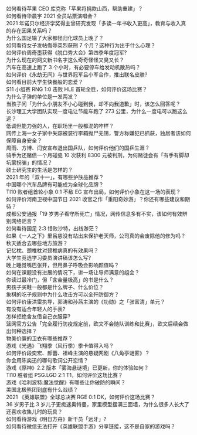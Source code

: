 如何看待苹果 CEO 库克称「苹果将捐款山西，帮助重建」？  
如何看待华晨宇 2021 全员站票演唱会？  
2021 年诺贝尔经济学奖得主曾研究发现「多读一年书收入更高」，教育与收入真的存在因果关系吗？  
为什么国足输了大家都怪归化球员上晚了？  
如何看待女子发帖侮辱英烈获刑 7 个月？这种行为出于什么心理？  
如何评价周奇墨获得《脱口秀大会》第四季年度冠军?  
为什么现在的网文新书名字这么奇奇怪怪又臭又长？  
汽车在高速上跑了 3 个小时，有必要停车给发动机散热吗？  
如何评价《永劫无间》与世界冠军吕小军合作，推出联名皮肤?  
如何看目前大学生快餐般的恋爱？  
S11 小组赛 RNG 1:0 击败 HLE 首轮全胜，如何评价这场比赛？  
为什么子弹的单位是一发两发？  
当孩子问「为什么小朋友不小心碰到我，却不向我道歉」时，该怎么回答呢？  
长沙理工大学团队实现一度电让节能车跑了 273 公里，为什么一度电可以跑这么远？  
低调但能力强的人，在职场里一般都混的咋样？  
网传上海一女子家中失踪被装行李箱抛尸无锡，警方称嫌犯已抓获，独居者该如何保障自身安全？  
周雨、方博、闫安宣布退出国乒队，如何评价他们的国乒生涯？  
骑手为还赌债一个月碰瓷 10 次获利 8300 元被判刑，为何赌徒会有「有手有脚却坑蒙拐骗」的情况？  
硕士研究生的生活是怎样的？  
2021 年的「双十一」，有哪些护肤品推荐？  
中国哪个汽车品牌有可能成为全球化品牌？  
TI10 败者组首轮小象 0:1 不敌 EG 宣布出局，如何评价小象在这一场的表现？  
如何评价河南卫视中国节日 2021 收官之作「重阳奇妙游」？你还有哪些建议和期待？  
成都公安通报「19 岁男子看守所死亡」情况，网传信息多有不实，该如何有效辨别网络谣言？  
如何看待国足 2:3 惜败沙特，出线渺茫？  
如果《一人之下》里吕慈没有站出来保护老天师，公司真的会废除他的修为吗？  
秋天适合去哪些地方旅游？  
记忆枕、颈椎枕对颈椎病真的有效果吗？  
大学生竞选学习委员演讲稿该怎么写?  
晚上睡觉嘴巴张开，但用鼻子呼吸会影响颜值吗？  
如何在课题没有进展的情况下，讲一场让导师满意的组会？  
你读过最冷门，但「含金量极高」的书是什么？  
男孩子买鞋一般都是什么牌子、什么价位？  
象棋的吃子规则中为什么攻击方可以全歼防御方？  
如何评价康洪雷执导，郭涛和孙茜主演的《功勋》之「张富清」单元？  
有没有适合年轻人的手表?  
怎样拒绝舍友借自己衣服穿?  
篮网官方公告「完全履行防疫规定前，欧文不会随队训练和比赛」，欧文后续会做出何种选择？  
物美价廉的卫衣有哪些推荐？  
游戏《光遇》飞翔季（风行季）季卡值得入吗？  
如何评价段奕宏、郝蕾、祖峰主演的悬疑网剧《八角亭谜雾》？  
你会用陈奕迅的哪句歌词公开恋情？  
游戏《原神》2.2 版本「雾海悬谜境」已更新，你的体验如何？  
TI10 胜者组 PSG.LGD 2:1 T1，如何评价这场比赛？  
游戏《哈利波特:魔法觉醒》有哪些让你破防的瞬间？  
美国北极熊团到底有什么战绩？  
2021 《英雄联盟》全球总决赛 RGE 0:1 DK，如何评价这场比赛？  
36 岁男子比 3 岁儿子更痴迷奥特曼，家里模型摆满三面墙，为什么很多人长大了还喜欢收集儿时的玩具？  
如何看待游戏《明日方舟》新干员「远牙」?  
如何看待微信无法打开《英雄联盟手游》分享链接，这不是自家的游戏吗？  
